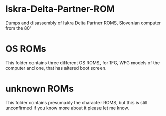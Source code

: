 # Iskra-Delta-Partner-ROM
Dumps and disassembly of Iskra Delta Partner ROMS, Slovenian computer from the 80'

# OS ROMs
This folder contains three different OS ROMS, for 1FG, WFG models of the computer and one, that has altered boot screen.

# unknown ROMs
This folder contains presumably the character ROMS, but this is still unconfirmed if you know more about it please let me know.
